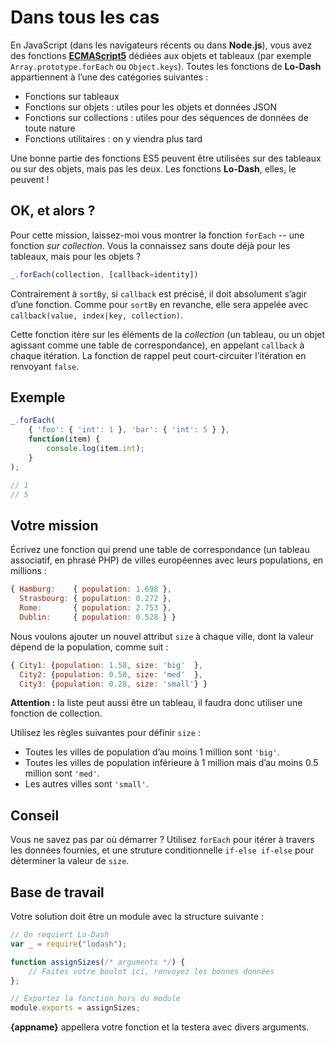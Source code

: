 # Dans tous les cas

En JavaScript (dans les navigateurs récents ou dans **Node.js**), vous
avez des fonctions **[ECMAScript5](http://www.ecma-international.org/ecma-262/5.1/)**
dédiées aux objets et tableaux (par exemple `Array.prototype.forEach`
ou `Object.keys`).  Toutes les fonctions de **Lo-Dash** appartiennent
à l’une des catégories suivantes :

- Fonctions sur tableaux
- Fonctions sur objets : utiles pour les objets et données JSON
- Fonctions sur collections : utiles pour des séquences de données de toute nature
- Fonctions utilitaires : on y viendra plus tard

Une bonne partie des fonctions ES5 peuvent être utilisées sur des tableaux ou
sur des objets, mais pas les deux.  Les fonctions **Lo-Dash**, elles, le peuvent !

## OK, et alors ?

Pour cette mission, laissez-moi vous montrer la fonction `forEach` -- une
fonction *sur collection*.  Vous la connaissez sans doute déjà pour les
tableaux, mais pour les objets ?

```js
_.forEach(collection, [callback=identity])
```

Contrairement à `sortBy`, si `callback` est précisé, il doit absolument s’agir
d’une fonction.  Comme pour `sortBy` en revanche, elle sera appelée avec
`callback(value, index|key, collection)`.

Cette fonction itère sur les éléments de la *collection* (un tableau, ou un
objet agissant comme une table de correspondance), en appelant `callback` à
chaque itération.  La fonction de rappel peut court-circuiter l’itération
en renvoyant `false`.

## Exemple

```js
_.forEach(
    { 'foo': { 'int': 1 }, 'bar': { 'int': 5 } },
    function(item) {
        console.log(item.int);
    }
);

// 1
// 5
```

## Votre mission

Écrivez une fonction qui prend une table de correspondance (un tableau
associatif, en phrasé PHP) de villes européennes avec leurs populations,
en millions :

```js
{ Hamburg:    { population: 1.698 },
  Strasbourg: { population: 0.272 },
  Rome:       { population: 2.753 },
  Dublin:     { population: 0.528 } }
```

Nous voulons ajouter un nouvel attribut `size` à chaque ville, dont la valeur
dépend de la population, comme suit :

```js
{ City1: {population: 1.58, size: 'big'  },
  City2: {population: 0.58, size: 'med'  },
  City3: {population: 0.28, size: 'small'} }
```

**Attention :** la liste peut aussi être un tableau, il faudra donc utiliser
une fonction de collection.

Utilisez les règles suivantes pour définir `size` :

- Toutes les villes de population d’au moins 1 million sont `'big'`.
- Toutes les villes de population inférieure à 1 million mais d’au moins 0.5 million sont `'med'`.
- Les autres villes sont `'small'`.

## Conseil

Vous ne savez pas par où démarrer ?  Utilisez `forEach` pour itérer à travers
les données fournies, et une struture conditionnelle `if-else if-else` pour
déterminer la valeur de `size`.

## Base de travail

Votre solution doit être un module avec la structure suivante :

```js
// On requiert Lo-Dash
var _ = require("lodash");

function assignSizes(/* arguments */) {
    // Faites votre boulot ici, renvoyez les bonnes données
};

// Exportez la fonction hors du module
module.exports = assignSizes;
```

**{appname}** appellera votre fonction et la testera avec divers arguments.
